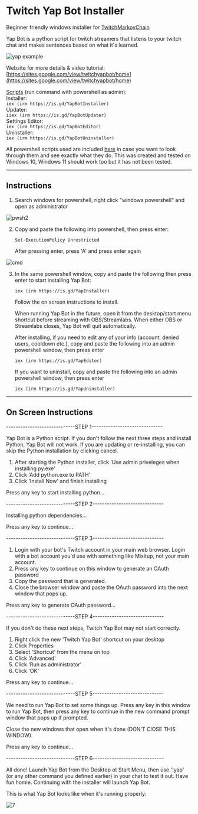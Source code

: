 # Twitch Yap Bot Installer

Beginner friendly windows installer for [TwitchMarkovChain](https://github.com/tomaarsen/TwitchMarkovChain)

Yap Bot is a python script for twitch streamers that listens to your twitch chat and makes sentences based on what it's learned.

![yap example](https://github.com/user-attachments/assets/0e3da20f-a635-4749-a04a-83609ac17a40)

Website for more details & video tutorial: [https://sites.google.com/view/twitchyapbot/home](https://sites.google.com/view/twitchyapbot/home)

[Scripts](https://sites.google.com/view/twitchyapbot/scripts) (run command with powershell as admin):<br>
   Installer:<br>       `iex (irm https://is.gd/YapBotInstaller)`<br>
   Updater:<br>         `iiex (irm https://is.gd/YapBotUpdater)`<br>
   Settings Editor:<br> `iex (irm https://is.gd/YapBotEditor)`<br>
   Uninstaller:<br>     `iex (irm https://is.gd/YapBotUninstaller)`<br>

All powershell scripts used are included [here](https://github.com/fosterbarnes/Twitch-Yap-Bot-Installer/tree/testing/YapFiles) in case you want to look through them and see exactly what they do. This was created and tested on Windows 10, Windows 11 should work too but it has not been tested.

---

## Instructions

1. Search windows for powershell, right click "windows powershell" and open as administrator

![pwsh2](https://github.com/user-attachments/assets/7a44234a-ffc3-460c-a199-657d3b183a02)



2. Copy and paste the following into powershell, then press enter:

   `Set-ExecutionPolicy Unrestricted`<br>
  
   After pressing enter, press 'A' and press enter again

![cmd](https://github.com/user-attachments/assets/d6349e05-a37c-422a-b715-66ffb79a3f54)


3. In the same powershell window, copy and paste the following then press enter to start installing Yap Bot:
   
   `iex (irm https://is.gd/YapInstaller)`

   Follow the on screen instructions to install.

   When running Yap Bot in the future, open it from the desktop/start menu shortcut before streaming with OBS/Streamlabs. When either OBS or Streamlabs closes, Yap Bot will quit automatically.

   After installing, if you need to edit any of your info (account, denied users, cooldown etc.), copy and paste the following into an admin powershell window, then press enter

   `iex (irm https://is.gd/YapEditor)`

   If you want to uninstall, copy and paste the following into an admin powershell window, then press enter
   
   `iex (irm https://is.gd/YapUninstaller)`

---

## On Screen Instructions

-----------------------------STEP 1------------------------------

Yap Bot is a Python script. If you don't follow the next three steps 
and install Python, Yap Bot will not work.
If you are updating or re-installing, you can skip the Python installation
by clicking cancel.

1. After starting the Python installer, click 'Use admin priveleges when
installing py.exe'
2. Click 'Add python.exe to PATH'
3. Click 'Install Now' and finish installing

Press any key to start installing python...

-----------------------------STEP 2------------------------------

Installing python dependencies...

Press any key to continue...

-----------------------------STEP 3------------------------------

1. Login with your bot's Twitch account in your main web browser.
Login with a bot account you'd use with something like Mixitup, not your main account.
2. Press any key to continue on this window to generate an OAuth password
3. Copy the password that is generated.
4. Close the browser window and paste the OAuth password into the
next window that pops up.

Press any key to generate OAuth password...

-----------------------------STEP 4------------------------------

If you don't do these next steps, Twitch Yap Bot may not start correctly.
1. Right click the new 'Twitch Yap Bot' shortcut on your desktop
2. Click Properties
3. Select 'Shortcut' from the menu on top
4. Click 'Advanced'
5. Click 'Run as administrator'
6. Click 'OK'

Press any key to continue...

-----------------------------STEP 5------------------------------

We need to run Yap Bot to set some things up. Press any key in this
window to run Yap Bot, then press any key to continue in the new command prompt
window that pops up if prompted.

Close the new windows that open when it's done (DON'T ClOSE THIS WINDOW).

Press any key to continue...

-----------------------------STEP 6------------------------------

All done! Launch Yap Bot from the Desktop ot Start Menu, then use
'!yap' (or any other command you defined earlier) in your chat to test it out.
Have fun homie. Continuing with the installer will launch Yap Bot.

This is what Yap Bot looks like when it's running properly:

![7](https://github.com/user-attachments/assets/81ec5c82-1ef5-47e9-9ea9-c5ce73771e98)
